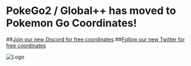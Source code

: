 # PokeGo2 / Global++ has moved to Pokemon Go Coordinates!
##[Join our new Discord for free coordinates](https://discord.gg/jme4kjz)
##[Follow our new Twitter for free coordinates](https://twitter.com/pgcoordinates)

![Logo](https://i.ibb.co/YbGw7dj/PGC-Logo-Circle.png)
